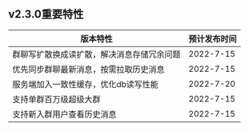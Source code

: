 ## v2.3.0重要特性

| 版本特性                                   | 预计发布时间 |
| ------------------------------------------ | ------------ |
| 群聊写扩散换成读扩散，解决消息存储冗余问题 | 2022-7-15    |
| 优先同步群聊最新消息，按需拉取历史消息     | 2022-7-15    |
| 服务端加入一致性缓存，优化db读写性能       | 2022-7-20    |
| 支持单群百万级超级大群                     | 2022-7-15    |
| 支持新入群用户查看历史消息                 | 2022-7-15    |


